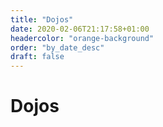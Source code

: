 ```yaml
---
title: "Dojos"
date: 2020-02-06T21:17:58+01:00
headercolor: "orange-background"
order: "by_date_desc"
draft: false
---
```


# Dojos
    
